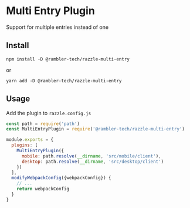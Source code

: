 # Multi Entry Plugin

Support for multiple entries instead of one

## Install

```
npm install -D @rambler-tech/razzle-multi-entry
```

or

```
yarn add -D @rambler-tech/razzle-multi-entry
```

## Usage

Add the plugin to `razzle.config.js`

```js
const path = require('path')
const MultiEntryPlugin = require('@rambler-tech/razzle-multi-entry')

module.exports = {
  plugins: [
    MultiEntryPlugin({
      mobile: path.resolve(__dirname, 'src/mobile/client'),
      desktop: path.resolve(__dirname, 'src/desktop/client')
    })
  ],
  modifyWebpackConfig({webpackConfig}) {
    // ...
    return webpackConfig
  }
}
```
